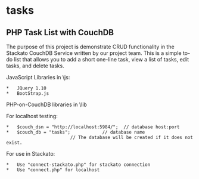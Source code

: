 tasks
=====


PHP Task List with CouchDB
--------------------------

The purpose of this project is demonstrate CRUD functionality in the Stackato CouchDB Service written by our project team.  This is a simple to-do list that allows you to add a short one-line task, view a list of tasks, edit tasks, and delete tasks.  


JavaScript Libraries in \js:

	*	JQuery 1.10
	*	BootStrap.js

PHP-on-CouchDB libraries in \lib

For localhost testing:

	* 	$couch_dsn = "http://localhost:5984/";  // database host:port
	* 	$couch_db = "tasks";  			// database name
							// The database will be created if it does not exist.

For use in Stackato:  

	*	Use "connect-stackato.php" for stackato connection
	*	Use "connect.php" for localhost
